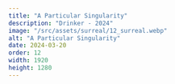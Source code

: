 ```yaml
---
title: "A Particular Singularity"
description: "Drinker - 2024"
image: "/src/assets/surreal/12_surreal.webp"
alt: "A Particular Singularity"
date: 2024-03-20
order: 12
width: 1920
height: 1280
---
```

